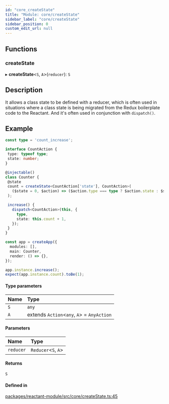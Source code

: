 ```yaml
---
id: "core_createState"
title: "Module: core/createState"
sidebar_label: "core/createState"
sidebar_position: 0
custom_edit_url: null
---
```


## Functions

### createState

▸ **createState**<`S`, `A`\>(`reducer`): `S`

## Description

It allows a class state to be defined with a reducer,
which is often used in situations where a class state is being migrated from the Redux boilerplate code to the Reactant.
And it's often used in conjunction with `dispatch()`.

## Example

```ts
const type = 'count_increase';

interface CountAction {
 type: typeof type;
 state: number;
}

@injectable()
class Counter {
 @state
 count = createState<CountAction['state'], CountAction>(
   ($state = 0, $action) => ($action.type === type ? $action.state : $state)
 );

 increase() {
   dispatch<CountAction>(this, {
     type,
     state: this.count + 1,
   });
 }
}

const app = createApp({
  modules: [],
  main: Counter,
  render: () => {},
});

app.instance.increase();
expect(app.instance.count).toBe(1);
```

#### Type parameters

| Name | Type |
| :------ | :------ |
| `S` | `any` |
| `A` | extends `Action`<`any`, `A`\> = `AnyAction` |

#### Parameters

| Name | Type |
| :------ | :------ |
| `reducer` | `Reducer`<`S`, `A`\> |

#### Returns

`S`

#### Defined in

[packages/reactant-module/src/core/createState.ts:45](https://github.com/unadlib/reactant/blob/b3eef4af/packages/reactant-module/src/core/createState.ts#L45)
